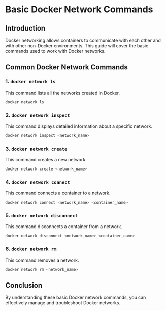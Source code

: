 # Basic Docker Network Commands

## Introduction

Docker networking allows containers to communicate with each other and with other non-Docker environments. This guide will cover the basic commands used to work with Docker networks.

## Common Docker Network Commands

### 1. `docker network ls`

This command lists all the networks created in Docker.

```bash
docker network ls
```

### 2. `docker network inspect`

This command displays detailed information about a specific network.

```bash
docker network inspect <network_name>
``` 

### 3. `docker network create`

This command creates a new network.

```bash
docker network create <network_name>
```

### 4. `docker network connect`

This command connects a container to a network.

```bash
docker network connect <network_name> <container_name>
```

### 5. `docker network disconnect`

This command disconnects a container from a network.

```bash
docker network disconnect <network_name> <container_name>
```

### 6. `docker network rm`

This command removes a network.

```bash
docker network rm <network_name>
```

## Conclusion

By understanding these basic Docker network commands, you can effectively manage and troubleshoot Docker networks.

